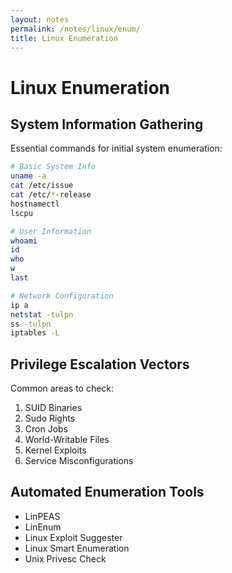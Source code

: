```yaml
---
layout: notes
permalink: /notes/linux/enum/
title: Linux Enumeration
---
```


# Linux Enumeration

## System Information Gathering

Essential commands for initial system enumeration:

```bash
# Basic System Info
uname -a
cat /etc/issue
cat /etc/*-release
hostnamectl
lscpu

# User Information
whoami
id
who
w
last

# Network Configuration
ip a
netstat -tulpn
ss -tulpn
iptables -L
```

## Privilege Escalation Vectors

Common areas to check:

1. SUID Binaries
2. Sudo Rights
3. Cron Jobs
4. World-Writable Files
5. Kernel Exploits
6. Service Misconfigurations

## Automated Enumeration Tools

- LinPEAS
- LinEnum
- Linux Exploit Suggester
- Linux Smart Enumeration
- Unix Privesc Check